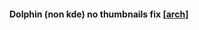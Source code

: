 #### Dolphin \(non kde\) no thumbnails fix [[arch]]

[arch]: https://wiki.archlinux.org/index.php/Qt#Configuration_of_Qt5_apps_under_environments_other_than_KDE
